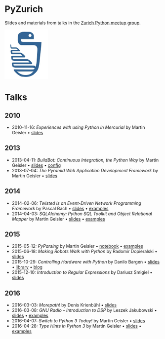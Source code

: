 # PyZurich

Slides and materials from talks in the
[Zurich Python meetup group][pyzurich].

![](pyzurich.png)

# Talks

## 2010

* 2010-11-16: *Experiences with using Python in Mercurial* by Martin
  Geisler • [slides][2010-11-16]

## 2013

* 2013-04-11: *BuildBot: Continuous Integration, the Python Way* by Martin
  Geisler • [slides][2013-04-11a] • [config][2013-04-11b]
* 2013-07-04: *The Pyramid Web Application Development Framework* by
  Martin Geisler • [slides][2013-07-04]

## 2014

* 2014-02-06: *Twisted is an Event-Driven Network Programming
  Framework* by Pascal Bach • [slides][2014-02-06a] •
  [examples][2014-02-06b]
* 2014-04-03: *SQLAlchemy: Python SQL Toolkit and Object Relational
  Mapper* by Martin Geisler • [slides][2014-04-03a] •
  [examples][2014-04-03b]

## 2015

* 2015-05-12: *PyParsing* by Martin Geisler • [notebook][2015-05-12a]
  • [examples][2015-05-12b]
* 2015-06-18: *Making Robots Walk with Python* by Radomir Dopieralski
  • [slides][2015-06-18]
* 2015-10-29: *Controlling Hardware with Python* by Danilo Bargen
  • [slides][2015-10-29a] • [library][2015-10-29b] • [blog][2015-10-29c]
* 2015-12-10: *Introduction to Regular Expressions* by Dariusz Smigiel
  • [slides][2015-12-10]

## 2016

* 2016-03-03: *Morepath!* by Denis Krienbühl • [slides][2016-03-03]
* 2016-03-08: *GNU Radio – Introduction to DSP* by Leszek Jakubowski •
  [slides][2016-03-08a] • [examples][2016-03-08b]
* 2016-04-07: *Switch to Python 3 Today!* by Martin Geisler •
  [slides][2016-04-07]
* 2016-04-28: *Type Hints in Python 3* by Martin Geisler •
  [slides][2016-04-28a] • [examples][2016-04-28b]


[2010-11-16]: https://mgeisler.github.io/pyzurich/talks/2010-11-16-mercurial/python-hg-talk.pdf
[2013-04-11a]: talks/2013-04-11-buildbot/buildbot.rst
[2013-04-11b]: talks/2013-04-11-buildbot/minimal.cfg
[2013-07-04]: https://mgeisler.github.io/pyzurich/talks/2013-07-04-pyramid-web-framework/pyzh-pyramid.pdf
[2014-02-06a]: https://mgeisler.github.io/pyzurich/talks/2014-02-06-twisted/Twisted_Presentation_2014-02-06-final.pdf
[2014-02-06b]: talks/2014-02-06-twisted/examples/
[2014-04-03a]: https://mgeisler.github.io/pyzurich/talks/2014-04-03-sqlalchemy/pyzh-sqlalchemy.pdf
[2014-04-03b]: talks/2014-04-03-sqlalchemy/
[2015-05-12a]: talks/2015-05-12-pyparsing/PyParsing.ipynb
[2015-05-12b]: talks/2015-05-12-pyparsing/
[2015-06-18]: https://mgeisler.github.io/pyzurich/talks/2015-06-18-robots/
[2015-10-29a]: https://mgeisler.github.io/pyzurich/talks/2015-10-29-hardware-with-python/slides.pdf
[2015-10-29b]: https://github.com/dbrgn/RPLCD
[2015-10-29c]: https://blog.dbrgn.ch/2014/4/20/scrolling-text-with-rplcd/
[2015-12-10]: https://mgeisler.github.io/pyzurich/talks/2015-12-10-introduction-to-re/python_re.pdf
[2016-03-03]: https://mgeisler.github.io/pyzurich/talks/2016-03-03-morepath-introduction/morepath-introduction-at-pyzurich.pdf
[2016-03-08a]: https://mgeisler.github.io/pyzurich/talks/2016-03-08-gnuradio/pres.odp
[2016-03-08b]: talks/2016-03-08-gnuradio/
[2016-04-07]: https://mgeisler.github.io/pyzurich/talks/2016-04-07-switch-to-python-3/
[2016-04-28a]: https://mgeisler.github.io/pyzurich/talks/2016-04-28-mypy/
[2016-04-28b]: talks/2016-04-28-mypy/

[pyzurich]: http://www.meetup.com/pyzurich/
